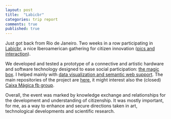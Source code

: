 ```yaml
---
layout: post
title:  "Labicbr"
categories: trip report
comments: true
published: true
---
```

Just got back from Rio de Janeiro.
Two weeks in a row participating in [Labicbr][labicbr],
a nice Iberoamerican gathering for citizen innovation
([pics and interaction][labicpll]).

We developed and tested a prototype of a connective and artistic
hardware and software technology designed to ease social participation:
[the magic box][mbox]. I helped mainly with [data visualization and
semantic web support][repocm].
The main repositories of the project are [here][cmp],
it might interest also the (closed) [Caixa Mágica fb group][cmg].

Overall, the event was marked by knowledge exchange and relationships
for the development and understanding of citizenship.
It was mostly important, for me, as a way to enhance and secure directions
taken in art, technological developments and scientific research.

[tart]:      https://github.com/ttm/articleStabilityInteractionNetworks/raw/master/paper.pdf
[labicbr]:   http://www.ciudadania20.org/pt-pt/labicbr/  
[labicpll]:  https://www.facebook.com/groups/1645390789044342/
[mbox]:    http://www.ciudadania20.org/pt-pt/colaboradoreslabicbr/
[repocm]:    https://github.com/ttm/caixamagica 
[cmp]:   https://github.com/caixamagica/ 
[cmg]:   https://www.facebook.com/groups/952476861475886/

